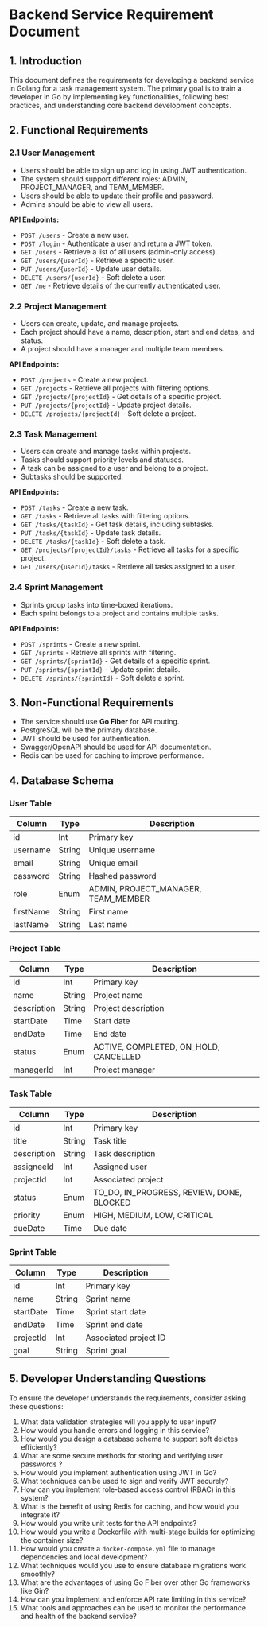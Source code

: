 # Backend Service Requirement Document

## 1. Introduction

This document defines the requirements for developing a backend service in Golang for a task management system. The primary goal is to train a developer in Go by implementing key functionalities, following best practices, and understanding core backend development concepts.

## 2. Functional Requirements

### 2.1 User Management
- Users should be able to sign up and log in using JWT authentication.
- The system should support different roles: ADMIN, PROJECT_MANAGER, and TEAM_MEMBER.
- Users should be able to update their profile and password.
- Admins should be able to view all users.

**API Endpoints:**
- `POST /users` - Create a new user.
- `POST /login` - Authenticate a user and return a JWT token.
- `GET /users` - Retrieve a list of all users (admin-only access).
- `GET /users/{userId}` - Retrieve a specific user.
- `PUT /users/{userId}` - Update user details.
- `DELETE /users/{userId}` - Soft delete a user.
- `GET /me` - Retrieve details of the currently authenticated user.

### 2.2 Project Management
- Users can create, update, and manage projects.
- Each project should have a name, description, start and end dates, and status.
- A project should have a manager and multiple team members.

**API Endpoints:**
- `POST /projects` - Create a new project.
- `GET /projects` - Retrieve all projects with filtering options.
- `GET /projects/{projectId}` - Get details of a specific project.
- `PUT /projects/{projectId}` - Update project details.
- `DELETE /projects/{projectId}` - Soft delete a project.

### 2.3 Task Management
- Users can create and manage tasks within projects.
- Tasks should support priority levels and statuses.
- A task can be assigned to a user and belong to a project.
- Subtasks should be supported.

**API Endpoints:**
- `POST /tasks` - Create a new task.
- `GET /tasks` - Retrieve all tasks with filtering options.
- `GET /tasks/{taskId}` - Get task details, including subtasks.
- `PUT /tasks/{taskId}` - Update task details.
- `DELETE /tasks/{taskId}` - Soft delete a task.
- `GET /projects/{projectId}/tasks` - Retrieve all tasks for a specific project.
- `GET /users/{userId}/tasks` - Retrieve all tasks assigned to a user.

### 2.4 Sprint Management
- Sprints group tasks into time-boxed iterations.
- Each sprint belongs to a project and contains multiple tasks.

**API Endpoints:**
- `POST /sprints` - Create a new sprint.
- `GET /sprints` - Retrieve all sprints with filtering.
- `GET /sprints/{sprintId}` - Get details of a specific sprint.
- `PUT /sprints/{sprintId}` - Update sprint details.
- `DELETE /sprints/{sprintId}` - Soft delete a sprint.

## 3. Non-Functional Requirements
- The service should use **Go Fiber** for API routing.
- PostgreSQL will be the primary database.
- JWT should be used for authentication.
- Swagger/OpenAPI should be used for API documentation.
- Redis can be used for caching to improve performance.

## 4. Database Schema

### User Table
| Column    | Type   | Description                         |
|-----------|--------|-------------------------------------|
| id        | Int    | Primary key                         |
| username  | String | Unique username                     |
| email     | String | Unique email                        |
| password  | String | Hashed password                     |
| role      | Enum   | ADMIN, PROJECT_MANAGER, TEAM_MEMBER |
| firstName | String | First name                          |
| lastName  | String | Last name                           |

### Project Table
| Column      | Type   | Description                           |
|-------------|--------|---------------------------------------|
| id          | Int    | Primary key                           |
| name        | String | Project name                          |
| description | String | Project description                   |
| startDate   | Time   | Start date                            |
| endDate     | Time   | End date                              |
| status      | Enum   | ACTIVE, COMPLETED, ON_HOLD, CANCELLED |
| managerId   | Int    | Project manager                       |

### Task Table
| Column      | Type   | Description                               |
|-------------|--------|-------------------------------------------|
| id          | Int    | Primary key                               |
| title       | String | Task title                                |
| description | String | Task description                          |
| assigneeId  | Int    | Assigned user                             |
| projectId   | Int    | Associated project                        |
| status      | Enum   | TO_DO, IN_PROGRESS, REVIEW, DONE, BLOCKED |
| priority    | Enum   | HIGH, MEDIUM, LOW, CRITICAL               |
| dueDate     | Time   | Due date                                  |
### Sprint Table  
| Column     | Type   | Description                     |  
|------------|--------|---------------------------------|  
| id         | Int    | Primary key                     |  
| name       | String | Sprint name                     |  
| startDate  | Time   | Sprint start date               |  
| endDate    | Time   | Sprint end date                 |  
| projectId  | Int    | Associated project ID           |  
| goal       | String | Sprint goal                     |
## 5. Developer Understanding Questions
To ensure the developer understands the requirements, consider asking these questions:

1. What data validation strategies will you apply to user input?
2. How would you handle errors and logging in this service?
3. How would you design a database schema to support soft deletes efficiently?
4. What are some secure methods for storing and verifying user passwords ?
5. How would you implement authentication using JWT in Go?
6. What techniques can be used to sign and verify JWT securely?
7. How can you implement role-based access control (RBAC) in this system?
8. What is the benefit of using Redis for caching, and how would you integrate it?
9. How would you write unit tests for the API endpoints?
10. How would you write a Dockerfile with multi-stage builds for optimizing the container size?
11. How would you create a `docker-compose.yml` file to manage dependencies and local development?
12. What techniques would you use to ensure database migrations work smoothly?
13. What are the advantages of using Go Fiber over other Go frameworks like Gin?
14. How can you implement and enforce API rate limiting in this service?
15. What tools and approaches can be used to monitor the performance and health of the backend service?


